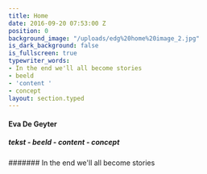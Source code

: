 ```yaml
---
title: Home
date: 2016-09-20 07:53:00 Z
position: 0
background_image: "/uploads/edg%20home%20image_2.jpg"
is_dark_background: false
is_fullscreen: true
typewriter_words:
- In the end we'll all become stories
- beeld
- 'content '
- concept
layout: section.typed
---
```


#### Eva De Geyter

##### tekst - beeld - content - concept

####### <span id="typed">In the end we'll all become stories</span>